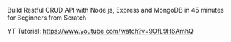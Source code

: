 Build Restful CRUD API with Node.js, Express and MongoDB in 45 minutes for Beginners from Scratch

YT Tutorial: https://www.youtube.com/watch?v=9OfL9H6AmhQ
